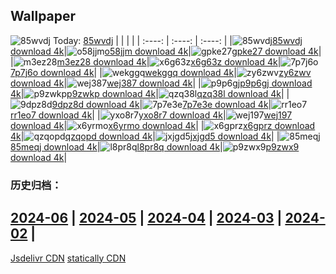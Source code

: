 ## Wallpaper
![85wvdj](https://w.wallhaven.cc/full/85/wallhaven-85wvdj.png) Today: [85wvdj](https://th.wallhaven.cc/small/85/85wvdj.jpg)
|      |      |      |
| :----: | :----: | :----: |
|![85wvdj](https://th.wallhaven.cc/small/85/85wvdj.jpg)[85wvdj download 4k](https://wallhaven.cc/w/85wvdj)|![o58jjm](https://th.wallhaven.cc/small/o5/o58jjm.jpg)[o58jjm download 4k](https://wallhaven.cc/w/o58jjm)|![gpke27](https://th.wallhaven.cc/small/gp/gpke27.jpg)[gpke27 download 4k](https://wallhaven.cc/w/gpke27)|
|![m3ez28](https://th.wallhaven.cc/small/m3/m3ez28.jpg)[m3ez28 download 4k](https://wallhaven.cc/w/m3ez28)|![x6g63z](https://th.wallhaven.cc/small/x6/x6g63z.jpg)[x6g63z download 4k](https://wallhaven.cc/w/x6g63z)|![7p7j6o](https://th.wallhaven.cc/small/7p/7p7j6o.jpg)[7p7j6o download 4k](https://wallhaven.cc/w/7p7j6o)|
|![wekggq](https://th.wallhaven.cc/small/we/wekggq.jpg)[wekggq download 4k](https://wallhaven.cc/w/wekggq)|![zy6zwv](https://th.wallhaven.cc/small/zy/zy6zwv.jpg)[zy6zwv download 4k](https://wallhaven.cc/w/zy6zwv)|![wej387](https://th.wallhaven.cc/small/we/wej387.jpg)[wej387 download 4k](https://wallhaven.cc/w/wej387)|
|![p9p6gj](https://th.wallhaven.cc/small/p9/p9p6gj.jpg)[p9p6gj download 4k](https://wallhaven.cc/w/p9p6gj)|![p9zwkp](https://th.wallhaven.cc/small/p9/p9zwkp.jpg)[p9zwkp download 4k](https://wallhaven.cc/w/p9zwkp)|![qzq38l](https://th.wallhaven.cc/small/qz/qzq38l.jpg)[qzq38l download 4k](https://wallhaven.cc/w/qzq38l)|
|![9dpz8d](https://th.wallhaven.cc/small/9d/9dpz8d.jpg)[9dpz8d download 4k](https://wallhaven.cc/w/9dpz8d)|![7p7e3e](https://th.wallhaven.cc/small/7p/7p7e3e.jpg)[7p7e3e download 4k](https://wallhaven.cc/w/7p7e3e)|![rr1eo7](https://th.wallhaven.cc/small/rr/rr1eo7.jpg)[rr1eo7 download 4k](https://wallhaven.cc/w/rr1eo7)|
|![yxo8r7](https://th.wallhaven.cc/small/yx/yxo8r7.jpg)[yxo8r7 download 4k](https://wallhaven.cc/w/yxo8r7)|![wej197](https://th.wallhaven.cc/small/we/wej197.jpg)[wej197 download 4k](https://wallhaven.cc/w/wej197)|![x6yrmo](https://th.wallhaven.cc/small/x6/x6yrmo.jpg)[x6yrmo download 4k](https://wallhaven.cc/w/x6yrmo)|
|![x6gprz](https://th.wallhaven.cc/small/x6/x6gprz.jpg)[x6gprz download 4k](https://wallhaven.cc/w/x6gprz)|![qzqopd](https://th.wallhaven.cc/small/qz/qzqopd.jpg)[qzqopd download 4k](https://wallhaven.cc/w/qzqopd)|![jxjgd5](https://th.wallhaven.cc/small/jx/jxjgd5.jpg)[jxjgd5 download 4k](https://wallhaven.cc/w/jxjgd5)|
|![85meqj](https://th.wallhaven.cc/small/85/85meqj.jpg)[85meqj download 4k](https://wallhaven.cc/w/85meqj)|![l8pr8q](https://th.wallhaven.cc/small/l8/l8pr8q.jpg)[l8pr8q download 4k](https://wallhaven.cc/w/l8pr8q)|![p9zwx9](https://th.wallhaven.cc/small/p9/p9zwx9.jpg)[p9zwx9 download 4k](https://wallhaven.cc/w/p9zwx9)|

### 历史归档：
[2024-06](https://github.com/april-projects/april-wallpaper/tree/main/picture/2024-06/) | [2024-05](https://github.com/april-projects/april-wallpaper/tree/main/picture/2024-05/) | [2024-04](https://github.com/april-projects/april-wallpaper/tree/main/picture/2024-04/) | [2024-03](https://github.com/april-projects/april-wallpaper/tree/main/picture/2024-03/) | [2024-02](https://github.com/april-projects/april-wallpaper/tree/main/picture/2024-02/) | 
---
[Jsdelivr CDN](https://cdn.jsdelivr.net/gh/april-projects/april-wallpaper/api.json)
[statically CDN](https://cdn.statically.io/gh/april-projects/april-wallpaper/main/api.json)
